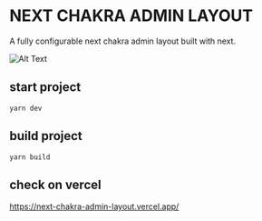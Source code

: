 # NEXT CHAKRA ADMIN LAYOUT

A fully configurable next chakra admin layout built with next.



![Alt Text](https://s10.gifyu.com/images/Peek-15-02-2022-15-54.gif)


## start project 

    yarn dev

## build project 

    yarn build

## check on vercel

https://next-chakra-admin-layout.vercel.app/



